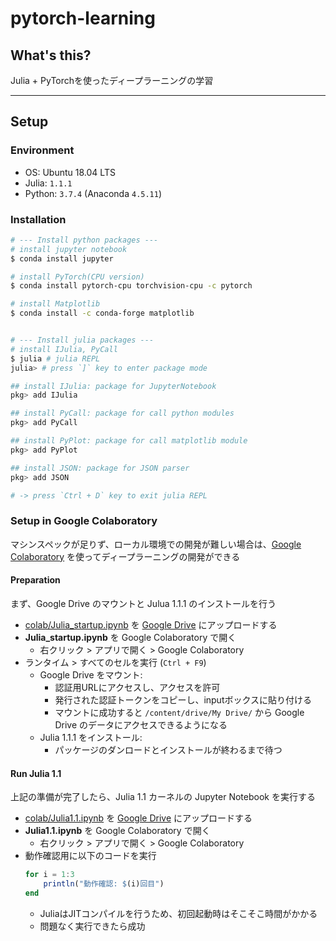 # pytorch-learning

## What's this?

Julia + PyTorchを使ったディープラーニングの学習

***

## Setup

### Environment
- OS: Ubuntu 18.04 LTS
- Julia: `1.1.1`
- Python: `3.7.4` (Anaconda `4.5.11`)

### Installation
```bash
# --- Install python packages ---
# install jupyter notebook
$ conda install jupyter

# install PyTorch(CPU version)
$ conda install pytorch-cpu torchvision-cpu -c pytorch

# install Matplotlib
$ conda install -c conda-forge matplotlib


# --- Install julia packages ---
# install IJulia, PyCall
$ julia # julia REPL
julia> # press `]` key to enter package mode

## install IJulia: package for JupyterNotebook
pkg> add IJulia

## install PyCall: package for call python modules
pkg> add PyCall

## install PyPlot: package for call matplotlib module
pkg> add PyPlot

## install JSON: package for JSON parser
pkg> add JSON

# -> press `Ctrl + D` key to exit julia REPL
```

### Setup in Google Colaboratory
マシンスペックが足りず、ローカル環境での開発が難しい場合は、[Google Colaboratory](https://colab.research.google.com) を使ってディープラーニングの開発ができる

#### Preparation
まず、Google Drive のマウントと Julua 1.1.1 のインストールを行う

- [colab/Julia_startup.ipynb](./colab/Julia_startup.ipynb) を [Google Drive](https://drive.google.com/drive/my-drive) にアップロードする
- **Julia_startup.ipynb** を Google Colaboratory で開く
    - 右クリック > アプリで開く > Google Colaboratory
- ランタイム > すべてのセルを実行 (`Ctrl + F9`)
    - Google Drive をマウント:
        - 認証用URLにアクセスし、アクセスを許可
        - 発行された認証トークンをコピーし、inputボックスに貼り付ける
        - マウントに成功すると `/content/drive/My Drive/` から Google Drive のデータにアクセスできるようになる
    - Julia 1.1.1 をインストール:
        - パッケージのダンロードとインストールが終わるまで待つ

#### Run Julia 1.1
上記の準備が完了したら、Julia 1.1 カーネルの Jupyter Notebook を実行する

- [colab/Julia1.1.ipynb](./colab/Julia1.1.ipynb) を [Google Drive](https://drive.google.com/drive/my-drive) にアップロードする
- **Julia1.1.ipynb** を Google Colaboratory で開く
    - 右クリック > アプリで開く > Google Colaboratory
- 動作確認用に以下のコードを実行
    ```julia
    for i = 1:3
        println("動作確認: $(i)回目")
    end
    ```
    - JuliaはJITコンパイルを行うため、初回起動時はそこそこ時間がかかる
    - 問題なく実行できたら成功

